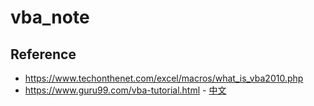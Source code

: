 # vba_note

## Reference
- https://www.techonthenet.com/excel/macros/what_is_vba2010.php
- https://www.guru99.com/vba-tutorial.html - [中文](https://guru99.apachecn.org/#/docs/must/31)
